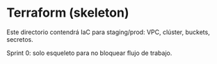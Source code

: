# Terraform (skeleton)

Este directorio contendrá IaC para staging/prod: VPC, clúster, buckets, secretos.

Sprint 0: solo esqueleto para no bloquear flujo de trabajo.
